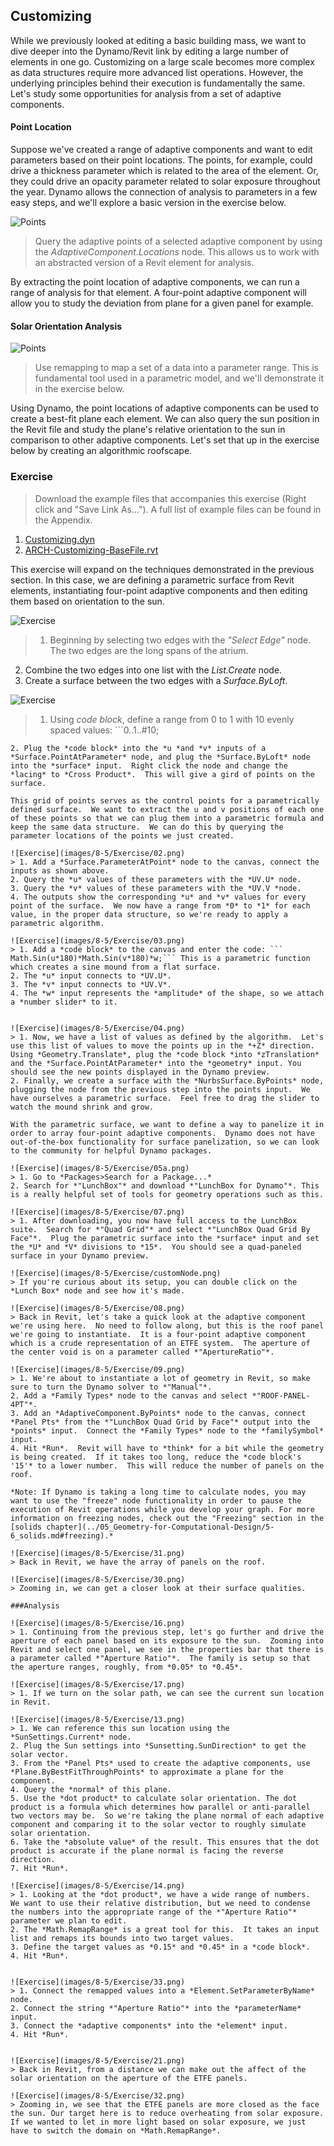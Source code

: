 ## Customizing
While we previously looked at editing a basic building mass, we want to dive deeper into the Dynamo/Revit link by editing a large number of elements in one go. Customizing on a large scale becomes more complex as data structures require more advanced list operations.  However, the underlying principles behind their execution is fundamentally the same.  Let's study some opportunities for analysis from a set of adaptive components.

#### Point Location
Suppose we've created a range of adaptive components and want to edit parameters based on their point locations.  The points, for example, could drive a thickness parameter which is related to the area of the element. Or, they could drive an opacity parameter related to solar exposure throughout the year. Dynamo allows the connection of analysis to parameters in a few easy steps, and we'll explore a basic version in the exercise below.

![Points](images/8-5/points.png)
> Query the adaptive points of a selected adaptive component by using the *AdaptiveComponent.Locations* node.  This allows us to work with an abstracted version of a Revit element for analysis.

By extracting the point location of adaptive components, we can run a range of analysis for that element.  A four-point adaptive component will allow you to study the deviation from plane for a given panel for example.

#### Solar Orientation Analysis
![Points](images/8-5/points.png)
> Use remapping to map a set of a data into a parameter range.  This is fundamental tool used in a parametric model, and we'll demonstrate it in the exercise below.

Using Dynamo, the point locations of adaptive components can be used to create a best-fit plane each element.  We can also query the sun position in the Revit file and study the plane's relative orientation to the sun in comparison to other adaptive components.  Let's set that up in the exercise below by creating an algorithmic roofscape.

### Exercise
>Download the example files that accompanies this exercise (Right click and "Save Link As..."). A full list of example files can be found in the Appendix.
1. [Customizing.dyn](datasets/8-5/Customizing.dyn)
2. [ARCH-Customizing-BaseFile.rvt](datasets/8-5/ARCH-Customizing-BaseFile.rvt)


This exercise will expand on the techniques demonstrated in the previous section.  In this case, we are defining a parametric surface from Revit elements, instantiating four-point adaptive components and then editing them based on orientation to the sun.

![Exercise](images/8-5/Exercise/00.png)
> 1. Beginning by selecting two edges with the *"Select Edge"* node.  The two edges are the long spans of the atrium.
2.  Combine the two edges into one list with the *List.Create* node.
3. Create a surface between the two edges with a *Surface.ByLoft*.

![Exercise](images/8-5/Exercise/01.png)
> 1. Using *code block*, define a range from 0 to 1 with 10 evenly spaced values: ```0..1..#10;
```
2. Plug the *code block* into the *u *and *v* inputs of a *Surface.PointAtParameter* node, and plug the *Surface.ByLoft* node into the *surface* input.  Right click the node and change the *lacing* to *Cross Product*.  This will give a gird of points on the surface.

This grid of points serves as the control points for a parametrically defined surface.  We want to extract the u and v positions of each one of these points so that we can plug them into a parametric formula and keep the same data structure.  We can do this by querying the parameter locations of the points we just created.

![Exercise](images/8-5/Exercise/02.png)
> 1. Add a *Surface.ParameterAtPoint* node to the canvas, connect the inputs as shown above.
2. Query the *u* values of these parameters with the *UV.U* node.
3. Query the *v* values of these parameters with the *UV.V *node.
4. The outputs show the corresponding *u* and *v* values for every point of the surface.  We now have a range from *0* to *1* for each value, in the proper data structure, so we're ready to apply a parametric algorithm.

![Exercise](images/8-5/Exercise/03.png)
> 1. Add a *code block* to the canvas and enter the code: ```
Math.Sin(u*180)*Math.Sin(v*180)*w;``` This is a parametric function which creates a sine mound from a flat surface.
2. The *u* input connects to *UV.U*.
3. The *v* input connects to *UV.V*.
4. The *w* input represents the *amplitude* of the shape, so we attach a *number slider* to it.


![Exercise](images/8-5/Exercise/04.png)
> 1. Now, we have a list of values as defined by the algorithm.  Let's use this list of values to move the points up in the *+Z* direction.  Using *Geometry.Translate*, plug the *code block *into *zTranslation* and the *Surface.PointAtParameter* into the *geometry* input. You should see the new points displayed in the Dynamo preview.
2. Finally, we create a surface with the *NurbsSurface.ByPoints* node, plugging the node from the previous step into the points input.  We have ourselves a parametric surface.  Feel free to drag the slider to watch the mound shrink and grow.

With the parametric surface, we want to define a way to panelize it in order to array four-point adaptive components.  Dynamo does not have out-of-the-box functionality for surface panelization, so we can look to the community for helpful Dynamo packages.

![Exercise](images/8-5/Exercise/05a.png)
> 1. Go to *Packages>Search for a Package...*
2. Search for *"LunchBox"* and download *"LunchBox for Dynamo"*. This is a really helpful set of tools for geometry operations such as this.

![Exercise](images/8-5/Exercise/07.png)
> 1. After downloading, you now have full access to the LunchBox suite.  Search for *"Quad Grid"* and select *"LunchBox Quad Grid By Face"*.  Plug the parametric surface into the *surface* input and set the *U* and *V* divisions to *15*.  You should see a quad-paneled surface in your Dynamo preview.

![Exercise](images/8-5/Exercise/customNode.png)
> If you're curious about its setup, you can double click on the *Lunch Box* node and see how it's made.

![Exercise](images/8-5/Exercise/08.png)
> Back in Revit, let's take a quick look at the adaptive component we're using here.  No need to follow along, but this is the roof panel we're going to instantiate.  It is a four-point adaptive component which is a crude representation of an ETFE system.  The aperture of the center void is on a parameter called *"ApertureRatio"*.

![Exercise](images/8-5/Exercise/09.png)
> 1. We're about to instantiate a lot of geometry in Revit, so make sure to turn the Dynamo solver to *"Manual"*.
2. Add a *Family Types* node to the canvas and select *"ROOF-PANEL-4PT"*.
3. Add an *AdaptiveComponent.ByPoints* node to the canvas, connect *Panel Pts* from the *"LunchBox Quad Grid by Face"* output into the *points* input.  Connect the *Family Types* node to the *familySymbol* input.
4. Hit *Run*.  Revit will have to *think* for a bit while the geometry is being created.  If it takes too long, reduce the *code block's '15'* to a lower number.  This will reduce the number of panels on the roof.

*Note: If Dynamo is taking a long time to calculate nodes, you may want to use the "freeze" node functionality in order to pause the execution of Revit operations while you develop your graph. For more information on freezing nodes, check out the "Freezing" section in the [solids chapter](../05_Geometry-for-Computational-Design/5-6_solids.md#freezing).*

![Exercise](images/8-5/Exercise/31.png)
> Back in Revit, we have the array of panels on the roof.

![Exercise](images/8-5/Exercise/30.png)
> Zooming in, we can get a closer look at their surface qualities.

###Analysis

![Exercise](images/8-5/Exercise/16.png)
> 1. Continuing from the previous step, let's go further and drive the aperture of each panel based on its exposure to the sun.  Zooming into Revit and select one panel, we see in the properties bar that there is a parameter called *"Aperture Ratio"*.  The family is setup so that the aperture ranges, roughly, from *0.05* to *0.45*.

![Exercise](images/8-5/Exercise/17.png)
> 1. If we turn on the solar path, we can see the current sun location in Revit.

![Exercise](images/8-5/Exercise/13.png)
> 1. We can reference this sun location using the *SunSettings.Current* node.
2. Plug the Sun settings into *Sunsetting.SunDirection* to get the solar vector.
3. From the *Panel Pts* used to create the adaptive components, use *Plane.ByBestFitThroughPoints* to approximate a plane for the component.
4. Query the *normal* of this plane.
5. Use the *dot product* to calculate solar orientation. The dot product is a formula which determines how parallel or anti-parallel two vectors may be.  So we're taking the plane normal of each adaptive component and comparing it to the solar vector to roughly simulate solar orientation.
6. Take the *absolute value* of the result. This ensures that the dot product is accurate if the plane normal is facing the reverse direction.
7. Hit *Run*.

![Exercise](images/8-5/Exercise/14.png)
> 1. Looking at the *dot product*, we have a wide range of numbers.  We want to use their relative distribution, but we need to condense the numbers into the appropriate range of the *"Aperture Ratio"* parameter we plan to edit.
2. The *Math.RemapRange* is a great tool for this.  It takes an input list and remaps its bounds into two target values.
3. Define the target values as *0.15* and *0.45* in a *code block*.
4. Hit *Run*.


![Exercise](images/8-5/Exercise/33.png)
> 1. Connect the remapped values into a *Element.SetParameterByName* node.
2. Connect the string *"Aperture Ratio"* into the *parameterName* input.
3. Connect the *adaptive components* into the *element* input.
4. Hit *Run*.


![Exercise](images/8-5/Exercise/21.png)
> Back in Revit, from a distance we can make out the affect of the solar orientation on the aperture of the ETFE panels.

![Exercise](images/8-5/Exercise/32.png)
> Zooming in, we see that the ETFE panels are more closed as the face the sun. Our target here is to reduce overheating from solar exposure.  If we wanted to let in more light based on solar exposure, we just have to switch the domain on *Math.RemapRange*.


